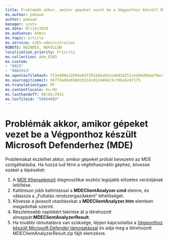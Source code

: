 ```yaml
---
title: Problémák akkor, amikor gépeket vezet be a Végponthoz készült Microsoft Defenderhez (MDE)
ms.author: pebaum
author: pebaum
manager: scotv
ms.date: 07/14/2020
ms.audience: Admin
ms.topic: article
ms.service: o365-administration
ROBOTS: NOINDEX, NOFOLLOW
localization_priority: Priority
ms.collection: Adm_O365
ms.custom:
- "6023"
- "9002913"
ms.openlocfilehash: 5f2ed08e32694a6d7293abbabb1eddd3d251ceddbd9debf6ec3143bb4fed86db
ms.sourcegitcommit: b5f7da89a650d2915dc652449623c78be6247175
ms.translationtype: MT
ms.contentlocale: hu-HU
ms.lasthandoff: 08/05/2021
ms.locfileid: "54054692"
---
```

# <a name="issues-with-onboarding-machines-to-microsoft-defender-for-endpoints"></a>Problémák akkor, amikor gépeket vezet be a Végponthoz készült Microsoft Defenderhez (MDE)

Problémákat észlelhet akkor, amikor gépeket próbál bevezetni az MDE szolgáltatásba. Ha hozzá tud férni a végfelhasználói géphez, kövesse ezeket a lépéseket:

1. A [MDE Klienselemző](https://aka.ms/betamdeanalyzer) diagnosztikai eszköz legújabb előzetes verziójának letöltése.
2. Kattintson jobb kattintással a **MDEClientAnalyzer.cmd** elemre, és válassza a „Futtatás rendszergazdaként“ lehetőséget.
3. Kövesse a javasolt utasításokat a **MDEClientAnalyzer.htm** elemben megadottak szerint.
4. Részletesebb naplókért tekintse át a létrehozott almappát:**MDEClientAnalyzerResult**.
5. Ha további útmutatásra van szüksége, lépjen kapcsolatba a [Végponthoz készült Microsoft Defender támogatással](https://docs.microsoft.com/windows/security/threat-protection/microsoft-defender-atp/contact-support) és adja meg a létrehozott MDEClientAnalyzerResult.zip fájlt elemzésre.
